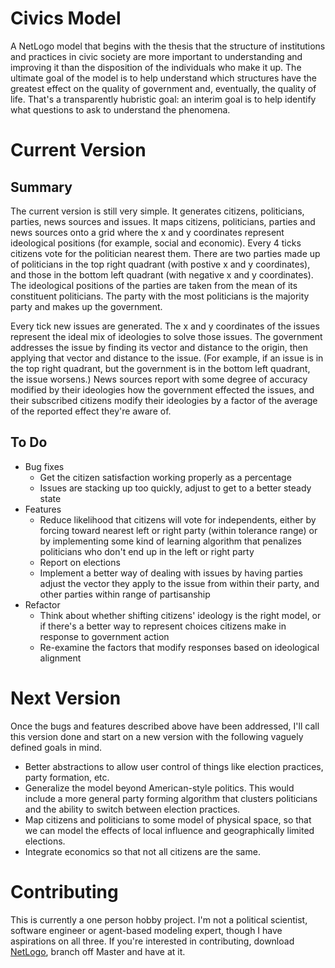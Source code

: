 # Civics Model
A NetLogo model that begins with the thesis that the structure of institutions and practices in civic society are more important to understanding and improving it than the disposition of the individuals who make it up. The ultimate goal of the model is to help understand which structures have the greatest effect on the quality of government and, eventually, the quality of life. That's a transparently hubristic goal: an interim goal is to help identify what questions to ask to understand the phenomena.

# Current Version
## Summary
The current version is still very simple. It generates citizens, politicians, parties, news sources and issues. It maps citizens, politicians, parties and news sources onto a grid where the x and y coordinates represent ideological positions (for example, social and economic). Every 4 ticks citizens vote for the politician nearest them. There are two parties made up of politicians in the top right quadrant (with postive x and y coordinates), and those in the bottom left quadrant (with negative x and y coordinates). The ideological positions of the parties are taken from the mean of its constituent politicians. The party with the most politicians is the majority party and makes up the government.

Every tick new issues are generated. The x and y coordinates of the issues represent the ideal mix of ideologies to solve those issues. The government addresses the issue by finding its vector and distance to the origin, then applying that vector and distance to the issue. (For example, if an issue is in the top right quadrant, but the government is in the bottom left quadrant, the issue worsens.) News sources report with some degree of accuracy modified by their ideologies how the government effected the issues, and their subscribed citizens modify their ideologies by a factor of the average of the reported effect they're aware of.

## To Do
* Bug fixes
  * Get the citizen satisfaction working properly as a percentage
  * Issues are stacking up too quickly, adjust to get to a better steady state
* Features
  * Reduce likelihood that citizens will vote for independents, either by forcing toward nearest left or right party (within tolerance range) or by implementing some kind of learning algorithm that penalizes politicians who don't end up in the left or right party
  * Report on elections
  * Implement a better way of dealing with issues by having parties adjust the vector they apply to the issue from within their party, and other parties within range of partisanship
* Refactor
  * Think about whether shifting citizens' ideology is the right model, or if there's a better way to represent choices citizens make in response to government action
  * Re-examine the factors that modify responses based on ideological alignment
  
# Next Version
Once the bugs and features described above have been addressed, I'll call this version done and start on a new version with the following vaguely defined goals in mind.
* Better abstractions to allow user control of things like election practices, party formation, etc.
* Generalize the model beyond American-style politics. This would include a more general party forming algorithm that clusters politicians and the ability to switch between election practices.
* Map citizens and politicians to some model of physical space, so that we can model the effects of local influence and geographically limited elections.
* Integrate economics so that not all citizens are the same.

# Contributing
This is currently a one person hobby project. I'm not a political scientist, software engineer or agent-based modeling expert, though I have aspirations on all three. If you're interested in contributing, download <a href="https://ccl.northwestern.edu/netlogo/">NetLogo</a>, branch off Master and have at it.
